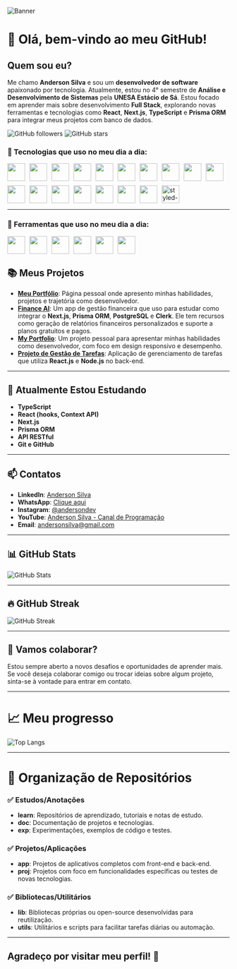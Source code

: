 ![Banner](https://github.com/Anderson-Silva1/assets/blob/main/banner.jpg)

# 👋 Olá, bem-vindo ao meu GitHub!

## Quem sou eu?

Me chamo **Anderson Silva** e sou um **desenvolvedor de software** apaixonado por tecnologia. Atualmente, estou no 4° semestre de **Análise e Desenvolvimento de Sistemas** pela **UNESA Estácio de Sá**. Estou focado em aprender mais sobre desenvolvimento **Full Stack**, explorando novas ferramentas e tecnologias como **React**, **Next.js**, **TypeScript** e **Prisma ORM** para integrar meus projetos com banco de dados.

![GitHub followers](https://img.shields.io/github/followers/Anderson-Silva1?style=social)
![GitHub stars](https://img.shields.io/github/stars/Anderson-Silva1?style=social)

### 🚀 Tecnologias que uso no meu dia a dia:

<div style="display: flex; flex-wrap: wrap; gap: 10px;">
  <img src="https://cdn.jsdelivr.net/gh/devicons/devicon@latest/icons/react/react-original.svg" height="40"/>  
  <img src="https://cdn.jsdelivr.net/gh/devicons/devicon@latest/icons/typescript/typescript-original.svg" height="40"/>          
  <img src="https://cdn.jsdelivr.net/gh/devicons/devicon@latest/icons/javascript/javascript-original.svg" height="40"/>
  <img src="https://cdn.jsdelivr.net/gh/devicons/devicon@latest/icons/python/python-original.svg" height="40"/>
  <img src="https://cdn.jsdelivr.net/gh/devicons/devicon@latest/icons/nodejs/nodejs-original.svg" height="40"/>
  <img src="https://cdn.jsdelivr.net/gh/devicons/devicon@latest/icons/nextjs/nextjs-original.svg" height="40"/>
  <img src="https://cdn.jsdelivr.net/gh/devicons/devicon@latest/icons/vitejs/vitejs-original.svg" height="40"/>
  <img src="https://cdn.jsdelivr.net/gh/devicons/devicon@latest/icons/html5/html5-original.svg" height="40"/>
  <img src="https://cdn.jsdelivr.net/gh/devicons/devicon@latest/icons/css3/css3-original.svg" height="40"/>  
  <img src="https://cdn.jsdelivr.net/gh/devicons/devicon@latest/icons/tailwindcss/tailwindcss-original.svg" height="40"/>
  <img src="https://cdn.jsdelivr.net/gh/devicons/devicon@latest/icons/sass/sass-original.svg" height="40"/>
  <img src="https://cdn.jsdelivr.net/gh/devicons/devicon@latest/icons/git/git-original.svg" height="40"/>
  <img src="https://cdn.jsdelivr.net/gh/devicons/devicon@latest/icons/bootstrap/bootstrap-original.svg" height="40"/>
  <img src="https://cdn.jsdelivr.net/gh/devicons/devicon@latest/icons/sqlite/sqlite-original.svg" height="40"/>
  <img src="https://cdn.jsdelivr.net/gh/devicons/devicon@latest/icons/postgresql/postgresql-original.svg" height="40"/>  
  <img src="https://cdn.jsdelivr.net/gh/devicons/devicon@latest/icons/prisma/prisma-original.svg" height="40"/>
  <img src="https://img.shields.io/badge/styled--components-DB7093?logo=styled-components&logoColor=white&style=for-the-badge" height="40"/>
  <img src="https://styled-components.com/logo.png" height="40" alt="styled-components logo"/>
</div>

---

### 🚀 Ferramentas que uso no meu dia a dia:

<div style="display: flex; flex-wrap: wrap; gap: 10px;">
  <img src="https://cdn.jsdelivr.net/gh/devicons/devicon@latest/icons/vscode/vscode-original.svg" height="40" />
  <img src="https://cdn.jsdelivr.net/gh/devicons/devicon@latest/icons/npm/npm-original-wordmark.svg" height="40"/>
  <img src="https://cdn.jsdelivr.net/gh/devicons/devicon@latest/icons/yarn/yarn-original.svg" height="40"/>
  <img src="https://cdn.jsdelivr.net/gh/devicons/devicon@latest/icons/insomnia/insomnia-original.svg" height="40"/>
  <img src="https://cdn.jsdelivr.net/gh/devicons/devicon@latest/icons/figma/figma-original.svg" height="40"/>
  <img src="https://cdn.jsdelivr.net/gh/devicons/devicon@latest/icons/vercel/vercel-original.svg" height="40"/>
</div>

## 📚 Meus Projetos

- **[Meu Portfólio](https://portfolio-andersondev-ofc.vercel.app/)**: Página pessoal onde apresento minhas habilidades, projetos e trajetória como desenvolvedor.
- **[Finance AI](https://github.com/Anderson-Silva1/finance-ai)**: Um app de gestão financeira que uso para estudar como integrar o **Next.js**, **Prisma ORM**, **PostgreSQL** e **Clerk**. Ele tem recursos como geração de relatórios financeiros personalizados e suporte a planos gratuitos e pagos.
- **[My Portfolio](https://github.com/Anderson-Silva1/portfolio)**: Um projeto pessoal para apresentar minhas habilidades como desenvolvedor, com foco em design responsivo e desempenho.
- **[Projeto de Gestão de Tarefas](https://github.com/Anderson-Silva1/task-manager)**: Aplicação de gerenciamento de tarefas que utiliza **React.js** e **Node.js** no back-end.

---

## 🌱 Atualmente Estou Estudando

- **TypeScript**
- **React (hooks, Context API)**
- **Next.js**
- **Prisma ORM**
- **API RESTful**
- **Git e GitHub**

---

## 📫 Contatos

- **LinkedIn**: [Anderson Silva](https://www.linkedin.com/in/anderson-silva)
- **WhatsApp**: [Clique aqui](https://wa.me/559XXXXXXXXX)
- **Instagram**: [@andersondev](https://www.instagram.com/andersondev)
- **YouTube**: [Anderson Silva - Canal de Programação](https://www.youtube.com/channel/UCXXXXXXX)
- **Email**: andersonsilva@gmail.com

---

## 📊 GitHub Stats

![GitHub Stats](https://github-readme-stats.vercel.app/api?username=Anderson-Silva1&show_icons=true&hide_title=true&hide=prs&count_private=true&theme=radical)

---

## 🔥 GitHub Streak

![GitHub Streak](https://github-readme-streak-stats.herokuapp.com/?user=Anderson-Silva1&theme=radical)


---

## 🤝 Vamos colaborar?

Estou sempre aberto a novos desafios e oportunidades de aprender mais. Se você deseja colaborar comigo ou trocar ideias sobre algum projeto, sinta-se à vontade para entrar em contato.

---

# 📈 Meu progresso

![Top Langs](https://github-readme-stats.vercel.app/api/top-langs/?username=Anderson-Silva1&layout=compact&theme=radical)

---

# 📁 Organização de Repositórios

### ✅ Estudos/Anotações

- **learn**: Repositórios de aprendizado, tutoriais e notas de estudo.
- **doc**: Documentação de projetos e tecnologias.
- **exp**: Experimentações, exemplos de código e testes.

### ✅ Projetos/Aplicações

- **app**: Projetos de aplicativos completos com front-end e back-end.
- **proj**: Projetos com foco em funcionalidades específicas ou testes de novas tecnologias.

### ✅ Bibliotecas/Utilitários

- **lib**: Bibliotecas próprias ou open-source desenvolvidas para reutilização.
- **utils**: Utilitários e scripts para facilitar tarefas diárias ou automação.

---

## Agradeço por visitar meu perfil! 🚀



